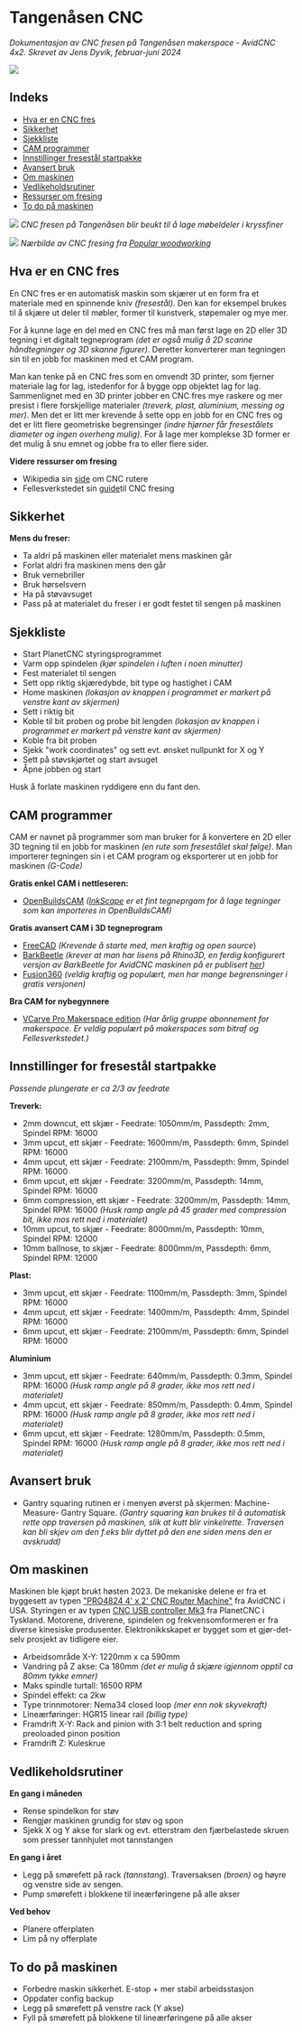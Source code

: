# Tangenåsen CNC
*Dokumentasjon av CNC fresen på Tangenåsen makerspace - AvidCNC 4x2. Skrevet av Jens Dyvik, februar-juni 2024*

![](Bilder/bilde-forfra.jpg)

## Indeks

- [Hva er en CNC fres](https://github.com/JensDyvik/Tangenaasen-CNC/tree/main#hva-er-en-cnc-fres)
- [Sikkerhet](https://github.com/JensDyvik/Tangenaasen-CNC/tree/main#sikkerhet)
- [Sjekkliste](https://github.com/JensDyvik/Tangenaasen-CNC/tree/main#sjekkliste)
- [CAM programmer](https://github.com/JensDyvik/Tangenaasen-CNC/tree/main#cam-programmer)
- [Innstillinger fresestål startpakke](https://github.com/JensDyvik/Tangenaasen-CNC/tree/main#innstillinger-fresestål-startpakke)
- [Avansert bruk](https://github.com/JensDyvik/Tangenaasen-CNC/tree/main#avansert-bruk)
- [Om maskinen](https://github.com/JensDyvik/Tangenaasen-CNC/tree/main#om-maskinen)
- [Vedlikeholdsrutiner](https://github.com/JensDyvik/Tangenaasen-CNC/tree/main#vedlikeholdsrutiner)
- [Ressurser om fresing](https://github.com/JensDyvik/Tangenaasen-CNC/tree/main#ressurser-om-fresing)
- [To do på maskinen](https://github.com/JensDyvik/Tangenaasen-CNC/tree/main#to-do-på-maskinen)


![](Bilder/bilde-fresing.jpg)
*CNC fresen på Tangenåsen blir beukt til å lage møbeldeler i kryssfiner*

![](https://www.popularwoodworking.com/wp-content/uploads/2021/02/pw_cnc_01a-1800x1200.jpg)
*Nærbilde av CNC fresing fra [Popular woodworking](https://www.popularwoodworking.com/techniques/feeds-speeds-for-cnc-routers/)*

## Hva er en CNC fres

En CNC fres er en automatisk maskin som skjærer ut en form fra et materiale med en spinnende kniv *(fresestål)*. Den kan for eksempel brukes til å skjære ut deler til møbler, former til kunstverk, støpemaler og mye mer.

For å kunne lage en del med en CNC fres må man først lage en 2D eller 3D tegning i et digitalt tegneprogram *(det er også mulig å 2D scanne håndtegninger og 3D skanne figurer)*. Deretter konverterer man tegningen sin til en jobb for maskinen med et CAM program.

Man kan tenke på en CNC fres som en omvendt 3D printer, som fjerner materiale lag for lag, istedenfor for å bygge opp objektet lag for lag. Sammenlignet med en 3D printer jobber en CNC fres mye raskere og mer presist i flere forskjellige materialer *(treverk, plast, aluminium, messing og mer)*. Men det er litt mer krevende å sette opp en jobb for en CNC fres og det er litt flere geometriske begrensinger *(indre hjørner får fresestålets diameter og ingen overheng mulig)*. For å lage mer komplekse 3D former er det mulig å snu emnet og jobbe fra to eller flere sider.

**Videre ressurser om fresing**

 - Wikipedia sin [side](https://en.wikipedia.org/wiki/CNC_router) om CNC rutere
 - Fellesverkstedet sin [guide](https://fellesverkstedet.notion.site/CNC-c8a862efdc5a490c9c88aebecad0ac88)til CNC fresing


## Sikkerhet

**Mens du freser:**

- Ta aldri på maskinen eller materialet mens maskinen går
- Forlat aldri fra maskinen mens den går
- Bruk vernebriller
- Bruk hørselsvern
- Ha på støvavsuget
- Pass på at materialet du freser i er godt festet til sengen på maskinen

## Sjekkliste

- Start PlanetCNC styringsprogrammet
- Varm opp spindelen *(kjør spindelen i luften i noen minutter)*
- Fest materialet til sengen
- Sett opp riktig skjæredybde, bit type og hastighet i CAM
- Home maskinen *(lokasjon av knappen i programmet er markert på venstre kant av skjermen)*
- Sett i riktig bit
- Koble til bit proben og probe bit lengden *(lokasjon av knappen i programmet er markert på venstre kant av skjermen)*
- Koble fra bit proben
- Sjekk "work coordinates" og sett evt. ønsket nullpunkt for X og Y
- Sett på støvskjørtet og start avsuget
- Åpne jobben og start

Husk å forlate maskinen ryddigere enn du fant den.

## CAM programmer

CAM er navnet på programmer som man bruker for å konvertere en 2D eller 3D tegning til en jobb for maskinen *(en rute som fresestålet skal følge)*. Man importerer tegningen sin i et CAM program og eksporterer ut en jobb for maskinen *(G-Code)*

**Gratis enkel CAM i nettleseren:**

 - [OpenBuildsCAM](https://cam.openbuilds.com/) *([InkScape](https://inkscape.org/) er et fint tegneprgam for å lage tegninger som kan importeres in OpenBuildsCAM)*
 
 **Gratis avansert CAM i 3D tegneprogram**
 
 - [FreeCAD](https://www.freecadweb.org/) *(Krevende å starte med, men kraftig og open source*)
 - [BarkBeetle](https://github.com/fellesverkstedet/Bark-beetle-parametric-toolpaths) *(krever at man har lisens på Rhino3D, en ferdig konfigurert versjon av BarkBeetle for AvidCNC maskinen på er publisert [her](https://github.com/JensDyvik/Tangenaasen-CNC/tree/main/Bark%20Beetle%20CAM%20-%20for%20Rhino))*
 - [Fusion360](https://www.google.com/url?sa=t&rct=j&q=&esrc=s&source=web&cd=&cad=rja&uact=8&ved=2ahUKEwi71tWk-suDAxXpAhAIHec7BYoQFnoECBQQAQ&url=https%3A%2F%2Fwww.autodesk.com%2Fproducts%2Ffusion-360%2Fpersonal&usg=AOvVaw2Qpz756Hs5P4X8QVNBXLeT&opi=89978449) *(veldig kraftig og populært, men har mange begrensninger i gratis versjonen)*

**Bra CAM for nybegynnere**

- [VCarve Pro Makerspace edition](https://www.vectric.com/products/makerspace) *(Har årlig gruppe abonnement for makerspace. Er veldig populært på makerspaces som bitraf og Fellesverkstedet.)*


## Innstillinger for fresestål startpakke

*Passende plungerate er ca 2/3 av feedrate*

**Treverk:**

- 2mm downcut, ett skjær - Feedrate: 1050mm/m, Passdepth: 2mm, Spindel RPM: 16000
- 3mm upcut, ett skjær - Feedrate: 1600mm/m, Passdepth: 6mm, Spindel RPM: 16000
- 4mm upcut, ett skjær - Feedrate: 2100mm/m, Passdepth: 9mm, Spindel RPM: 16000
- 6mm upcut, ett skjær - Feedrate: 3200mm/m, Passdepth: 14mm, Spindel RPM: 16000
- 6mm compression, ett skjær - Feedrate: 3200mm/m, Passdepth: 14mm, Spindel RPM: 16000 *(Husk ramp angle på 45 grader med compression bit, ikke mos rett ned i materialet)*
- 10mm upcut, to skjær - Feedrate: 8000mm/m, Passdepth: 10mm, Spindel RPM: 12000
- 10mm ballnose, to skjær - Feedrate: 8000mm/m, Passdepth: 6mm, Spindel RPM: 12000

**Plast:**

- 3mm upcut, ett skjær - Feedrate: 1100mm/m, Passdepth: 3mm, Spindel RPM: 16000
- 4mm upcut, ett skjær - Feedrate: 1400mm/m, Passdepth: 4mm, Spindel RPM: 16000
- 6mm upcut, ett skjær - Feedrate: 2100mm/m, Passdepth: 6mm, Spindel RPM: 16000

**Aluminium**

- 3mm upcut, ett skjær - Feedrate: 640mm/m, Passdepth: 0.3mm, Spindel RPM: 16000 *(Husk ramp angle på 8 grader, ikke mos rett ned i materialet)*
- 4mm upcut, ett skjær - Feedrate: 850mm/m, Passdepth: 0.4mm, Spindel RPM: 16000 *(Husk ramp angle på 8 grader, ikke mos rett ned i materialet)*
- 6mm upcut, ett skjær - Feedrate: 1280mm/m, Passdepth: 0.5mm, Spindel RPM: 16000 *(Husk ramp angle på 8 grader, ikke mos rett ned i materialet)*

## Avansert bruk

 - Gantry squaring rutinen er i menyen øverst på skjermen: Machine- Measure- Gantry Square. *(Gantry squaring kan brukes til å automatisk rette opp traversen på maskinen, slik at kutt blir vinkelrette. Traversen kan bli skjev om den f.eks blir dyttet på den ene siden mens den er avskrudd)*

## Om maskinen

Maskinen ble kjøpt brukt høsten 2023. De mekaniske delene er fra et byggesett av typen ["PRO4824 4' x 2' CNC Router Machine"](https://www.avidcnc.com/pro4824-4-x-2-cnc-router-machine-p-1334.html) fra AvidCNC i USA. Styringen er av typen [CNC USB controller Mk3](https://planet-cnc.com/hardware/) fra PlanetCNC i Tyskland. Motorene, driverene, spindelen og frekvensomformeren er fra diverse kinesiske produsenter. Elektronikkskapet er bygget som et gjør-det-selv prosjekt av tidligere eier.

 - Arbeidsområde X-Y: 1220mm x ca 590mm
 - Vandring på Z akse: Ca 180mm *(det er mulig å skjære igjennom opptil ca 80mm tykke emner)*
 - Maks spindle turtall: 16500 RPM
 - Spindel effekt: ca 2kw
 - Type trinnmotorer: Nema34 closed loop *(mer enn nok skyvekraft)*
 - Lineærføringer: HGR15 linear rail *(billig type)*
 - Framdrift X-Y: Rack and pinion with 3:1 belt reduction and spring preoloaded pinon position
 - Framdrift Z: Kuleskrue


## Vedlikeholdsrutiner

**En gang i måneden**

- Rense spindelkon for støv
- Rengjør maskinen grundig for støv og spon
- Sjekk X og Y akse for slark og evt. etterstram den fjærbelastede skruen som presser tannhjulet mot tannstangen

**En gang i året**

- Legg på smørefett på rack *(tannstang*). Traversaksen *(broen)* og høyre og venstre side av sengen.
- Pump smørefett i blokkene til ineærføringene på alle akser

**Ved behov**

- Planere offerplaten
- Lim på ny offerplate



## To do på maskinen

 - Forbedre maskin sikkerhet. E-stop + mer stabil arbeidsstasjon
 - Oppdater config backup
 - Legg på smørefett på venstre rack (Y akse)
 - Fyll på smørefett på blokkene til lineærføringene på alle akser
 
